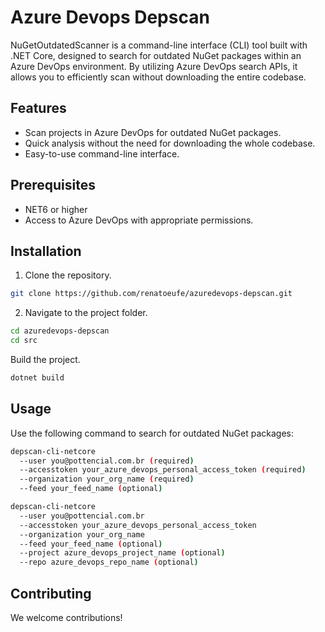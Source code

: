 # Azure Devops Depscan

NuGetOutdatedScanner is a command-line interface (CLI) tool built with .NET Core, designed to search for outdated NuGet packages within an Azure DevOps environment. By utilizing Azure DevOps search APIs, it allows you to efficiently scan without downloading the entire codebase.

## Features

- Scan projects in Azure DevOps for outdated NuGet packages.
- Quick analysis without the need for downloading the whole codebase.
- Easy-to-use command-line interface.

## Prerequisites

- NET6 or higher
- Access to Azure DevOps with appropriate permissions.

## Installation

1. Clone the repository.

```bash
git clone https://github.com/renatoeufe/azuredevops-depscan.git
```

2. Navigate to the project folder.

```bash
cd azuredevops-depscan
cd src
```
Build the project.
```bash
dotnet build
```

## Usage

Use the following command to search for outdated NuGet packages:

```bash
depscan-cli-netcore 
  --user you@pottencial.com.br (required)
  --accesstoken your_azure_devops_personal_access_token (required)
  --organization your_org_name (required)
  --feed your_feed_name (optional)
```

```bash
depscan-cli-netcore 
  --user you@pottencial.com.br 
  --accesstoken your_azure_devops_personal_access_token 
  --organization your_org_name 
  --feed your_feed_name (optional)
  --project azure_devops_project_name (optional)
  --repo azure_devops_repo_name (optional)
```

## Contributing
We welcome contributions! 